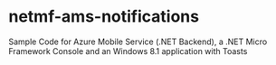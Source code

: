 netmf-ams-notifications
=======================

Sample Code for Azure Mobile Service (.NET Backend), a .NET Micro Framework Console and an Windows 8.1 application with Toasts
